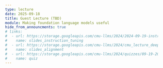 ```yaml
---
type: lecture
date: 2025-09-18
title: Guest Lecture (TBD)
module: Making foundation language models useful
hide_from_announcments: true
# links: 
#  - url: https://storage.googleapis.com/cmu-llms/2024/2024-09-19-instruction-tuning.pdf  
#    name: slides_instruction_tuning  
#  - url: https://storage.googleapis.com/cmu-llms/2024/cmu_lecture_deep_ganguli_09_19_24.pdf  
#    name: slides_alignment  
#  - url: https://storage.googleapis.com/cmu-llms/2024/quizzes/09-19-2024.pdf  
#    name: quiz  
---
```

<!-- Readings:
 - [TO](https://arxiv.org/abs/2110.08207)
 - [FLAN](https://arxiv.org/pdf/2109.01652)
 - [Constitutional AI](https://www.anthropic.com/research/constitutional-ai-harmlessness-from-ai-feedback) -->
